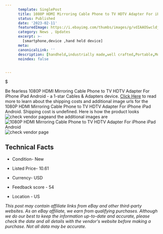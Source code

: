 ```yaml
---
      template: SinglePost
      title: 1080P HDMI Mirroring Cable Phone to TV HDTV Adapter For iPhone iPad Android
      status: Published
      date: '2023-02-11'
      featuredImage: https://i.ebayimg.com/thumbs/images/g/vdIAAOSwcldj2LGg/s-l225.jpg
      category: News , Updates
      excerpt: >-
        [smartphone,device ,hand held device]
      meta:
      canonicalLink: ''
      description: [handheld,industrially made,well crafted,Portable,Mobile,Compact,Convenient,Lightweight,Maneuverable,Man-portable,Miniature,Carriable,Hand-held,Light,Holdable,Transportable,Mobile device,Pocket-sized,On-the-go,Wireless,Cordless,Compact size,Convenient size, smartphone,device ,hand held device]
      noindex: false
      
        
---
```

$

Be fearless 1080P HDMI Mirroring Cable Phone to TV HDTV Adapter For iPhone iPad Android - a 1-star Cables & Adapters device. [Click Here](https://www.ebay.com/itm/394440017634?hash=item5bd67506e2%3Ag%3AvdIAAOSwcldj2LGg&mkevt=1&mkcid=1&mkrid=711-53200-19255-0&campid=%253CePNCampaignId%253E&customid=%253CreferenceId%253E&toolid=10049) to read more to learn about the shipping costs and additional image urls for the 1080P HDMI Mirroring Cable Phone to TV HDTV Adapter For iPhone iPad Android. Shipping cost is undefined. Here is how the product looks ![check vendor page](https://i.ebayimg.com/thumbs/images/g/vdIAAOSwcldj2LGg/s-l225.jpg)and the additional images are![1080P HDMI Mirroring Cable Phone to TV HDTV Adapter For iPhone iPad Android](https://i.ebayimg.com/images/g/vdIAAOSwcldj2LGg/s-l960.jpg)![check vendor page](https://origin-galleryplus.ebayimg.com/ws/web/394440017634_2_0_1/225x225.jpg,https://origin-galleryplus.ebayimg.com/ws/web/394440017634_3_0_1/225x225.jpg,https://origin-galleryplus.ebayimg.com/ws/web/394440017634_4_0_1/225x225.jpg,https://origin-galleryplus.ebayimg.com/ws/web/394440017634_5_0_1/225x225.jpg,https://origin-galleryplus.ebayimg.com/ws/web/394440017634_6_0_1/225x225.jpg,https://origin-galleryplus.ebayimg.com/ws/web/394440017634_7_0_1/225x225.jpg,https://origin-galleryplus.ebayimg.com/ws/web/394440017634_8_0_1/225x225.jpg,https://origin-galleryplus.ebayimg.com/ws/web/394440017634_9_0_1/225x225.jpg,https://origin-galleryplus.ebayimg.com/ws/web/394440017634_10_0_1/225x225.jpg,https://origin-galleryplus.ebayimg.com/ws/web/394440017634_11_0_1/225x225.jpg)



 ## Technical Facts 



     
      

 - Condition- New 


      

 - Listed Price- 10.61 


      

 - Currency- USD 


      

 - Feedback score - 54 


      

 - Location - US 


      
      

 *_This post may contain affiliate links from eBay and other third-party websites. As an eBay affiliate, we earn from qualifying purchases. Although we do our best to keep the information up-to-date and accurate, please check the date and all details with the vendor's website before making a purchase. Not all data may be accurate._*






